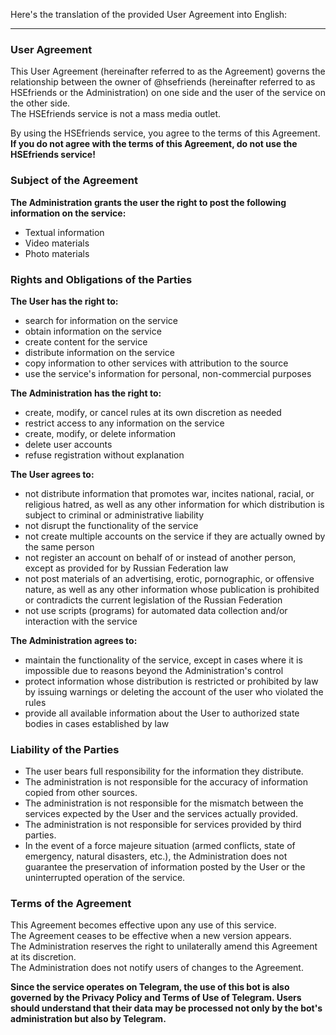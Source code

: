 

Here's the translation of the provided User Agreement into English:

---

### User Agreement

This User Agreement (hereinafter referred to as the Agreement) governs the relationship between the owner of @hsefriends (hereinafter referred to as HSEfriends or the Administration) on one side and the user of the service on the other side.  
The HSEfriends service is not a mass media outlet.  
  
By using the HSEfriends service, you agree to the terms of this Agreement.  
**If you do not agree with the terms of this Agreement, do not use the HSEfriends service!**  

### Subject of the Agreement

**The Administration grants the user the right to post the following information on the service:**  
- Textual information  
- Video materials  
- Photo materials  

### Rights and Obligations of the Parties

**The User has the right to:**  
- search for information on the service  
- obtain information on the service  
- create content for the service  
- distribute information on the service  
- copy information to other services with attribution to the source  
- use the service's information for personal, non-commercial purposes  
  
**The Administration has the right to:**  
- create, modify, or cancel rules at its own discretion as needed  
- restrict access to any information on the service  
- create, modify, or delete information  
- delete user accounts  
- refuse registration without explanation  
  
**The User agrees to:**  
- not distribute information that promotes war, incites national, racial, or religious hatred, as well as any other information for which distribution is subject to criminal or administrative liability  
- not disrupt the functionality of the service  
- not create multiple accounts on the service if they are actually owned by the same person  
- not register an account on behalf of or instead of another person, except as provided for by Russian Federation law  
- not post materials of an advertising, erotic, pornographic, or offensive nature, as well as any other information whose publication is prohibited or contradicts the current legislation of the Russian Federation  
- not use scripts (programs) for automated data collection and/or interaction with the service
  
**The Administration agrees to:**  
- maintain the functionality of the service, except in cases where it is impossible due to reasons beyond the Administration's control  
- protect information whose distribution is restricted or prohibited by law by issuing warnings or deleting the account of the user who violated the rules  
- provide all available information about the User to authorized state bodies in cases established by law  

### Liability of the Parties

- The user bears full responsibility for the information they distribute.  
- The administration is not responsible for the accuracy of information copied from other sources.  
- The administration is not responsible for the mismatch between the services expected by the User and the services actually provided.  
- The administration is not responsible for services provided by third parties.  
- In the event of a force majeure situation (armed conflicts, state of emergency, natural disasters, etc.), the Administration does not guarantee the preservation of information posted by the User or the uninterrupted operation of the service.  

### Terms of the Agreement

This Agreement becomes effective upon any use of this service.  
The Agreement ceases to be effective when a new version appears.  
The Administration reserves the right to unilaterally amend this Agreement at its discretion.  
The Administration does not notify users of changes to the Agreement.

**Since the service operates on Telegram, the use of this bot is also governed by the Privacy Policy and Terms of Use of Telegram. Users should understand that their data may be processed not only by the bot's administration but also by Telegram.**

